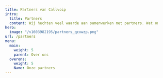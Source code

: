 ```yaml
---
title: Partners van Callvoip
intro:
  title: Partners
  content: Wij hechten veel waarde aan samenwerken met partners. Wat ons betreft is het dan van essentieel belang dat niet alleen het aanbod aansluit, maar minstens zo belangrijk is hoe je naar dat aanbod kijkt en hoe je omgaat met je klanten. Wij zijn trots op onze samenwerkingen met onderstaande bedrijven.
hero:
  image: "/v1603982195/partners_qcxwzp.png"
url: /partners
menu:
  main:
    weight: 5
    parent: Over ons
  overons:
    weight: 5
    Name: Onze partners
---
```

